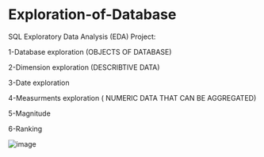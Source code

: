 # Exploration-of-Database
SQL Exploratory Data Analysis (EDA) Project:

1-Database exploration (OBJECTS OF DATABASE)

2-Dimension exploration (DESCRIBTIVE DATA)

3-Date exploration

4-Measurments exploration ( NUMERIC DATA THAT CAN BE AGGREGATED)

5-Magnitude

6-Ranking

![image](https://github.com/user-attachments/assets/0d8cfb80-9fc1-4696-adda-1aac5691bd5a)


